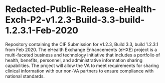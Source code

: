 # Redacted-Public-Release-eHealth-Exch-P2-v1.2.3-Build-3.3-build-1.2.3.1-Feb-2020
Repository containing the CIF Submission for v1.2.3, Build 3.3, build 1.2.3.1 from Feb 2020.
The eHealth Exchange Enhancements (eHXE) project is a multi-faceted business and technology initiative that includes a portfolio of health, benefits, personnel, and administrative information sharing capabilities. The project will allow the VA to meet requirements for sharing clinical information with our non-VA partners to ensure compliance with national standards. 